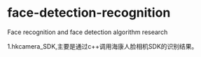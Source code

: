 # face-detection-recognition
Face recognition and face detection algorithm research

1.hkcamera_SDK,主要是通过c++调用海康人脸相机SDK的识别结果。